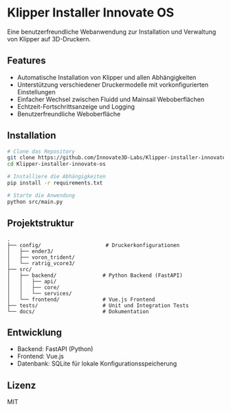 # Klipper Installer Innovate OS

Eine benutzerfreundliche Webanwendung zur Installation und Verwaltung von Klipper auf 3D-Druckern.

## Features

- Automatische Installation von Klipper und allen Abhängigkeiten
- Unterstützung verschiedener Druckermodelle mit vorkonfigurierten Einstellungen
- Einfacher Wechsel zwischen Fluidd und Mainsail Weboberflächen
- Echtzeit-Fortschrittsanzeige und Logging
- Benutzerfreundliche Weboberfläche

## Installation

```bash
# Clone das Repository
git clone https://github.com/Innovate3D-Labs/Klipper-installer-innovate-os.git
cd Klipper-installer-innovate-os

# Installiere die Abhängigkeiten
pip install -r requirements.txt

# Starte die Anwendung
python src/main.py
```

## Projektstruktur

```
.
├── config/                     # Druckerkonfigurationen
│   ├── ender3/
│   ├── voron_trident/
│   └── ratrig_vcore3/
├── src/
│   ├── backend/               # Python Backend (FastAPI)
│   │   ├── api/
│   │   ├── core/
│   │   └── services/
│   └── frontend/              # Vue.js Frontend
├── tests/                     # Unit und Integration Tests
└── docs/                      # Dokumentation
```

## Entwicklung

- Backend: FastAPI (Python)
- Frontend: Vue.js
- Datenbank: SQLite für lokale Konfigurationsspeicherung

## Lizenz

MIT
